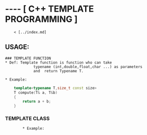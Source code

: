 # ---- [ C++ TEMPLATE PROGRAMMING ]
        
        < [../index.md]

## USAGE:
	### TEMPLATE FUNCTION
	* Def: Template function is function who can take
				 typename (int,double,float,char ...) as parameters
				 and  return Typename T.
						 
	* Example:
```cpp
	template<typename T,size_t const size>
	T compute(T& a, T&b)
	{
		return a + b;
	}
```
  ### TEMPLATE CLASS
			* Example:


